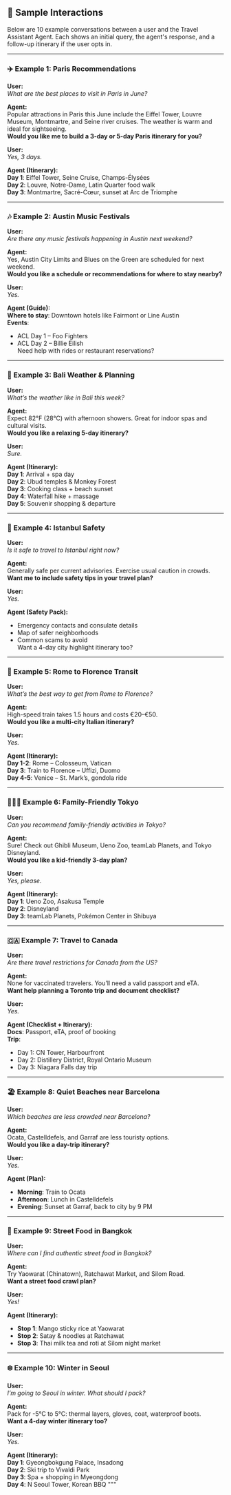 ## 🧪 Sample Interactions

Below are 10 example conversations between a user and the Travel Assistant Agent. Each shows an initial query, the agent's response, and a follow-up itinerary if the user opts in.

---

### ✈️ Example 1: Paris Recommendations
**User:**  
*What are the best places to visit in Paris in June?*

**Agent:**  
Popular attractions in Paris this June include the Eiffel Tower, Louvre Museum, Montmartre, and Seine river cruises. The weather is warm and ideal for sightseeing.  
**Would you like me to build a 3-day or 5-day Paris itinerary for you?**

**User:**  
*Yes, 3 days.*

**Agent (Itinerary):**  
**Day 1**: Eiffel Tower, Seine Cruise, Champs-Élysées  
**Day 2**: Louvre, Notre-Dame, Latin Quarter food walk  
**Day 3**: Montmartre, Sacré-Cœur, sunset at Arc de Triomphe

---

### 🎶 Example 2: Austin Music Festivals
**User:**  
*Are there any music festivals happening in Austin next weekend?*

**Agent:**  
Yes, Austin City Limits and Blues on the Green are scheduled for next weekend.  
**Would you like a schedule or recommendations for where to stay nearby?**

**User:**  
*Yes.*

**Agent (Guide):**  
**Where to stay**: Downtown hotels like Fairmont or Line Austin  
**Events**:  
- ACL Day 1 – Foo Fighters  
- ACL Day 2 – Billie Eilish  
Need help with rides or restaurant reservations?

---

### 🌴 Example 3: Bali Weather & Planning
**User:**  
*What’s the weather like in Bali this week?*

**Agent:**  
Expect 82°F (28°C) with afternoon showers. Great for indoor spas and cultural visits.  
**Would you like a relaxing 5-day itinerary?**

**User:**  
*Sure.*

**Agent (Itinerary):**  
**Day 1**: Arrival + spa day  
**Day 2**: Ubud temples & Monkey Forest  
**Day 3**: Cooking class + beach sunset  
**Day 4**: Waterfall hike + massage  
**Day 5**: Souvenir shopping & departure

---

### 🕌 Example 4: Istanbul Safety
**User:**  
*Is it safe to travel to Istanbul right now?*

**Agent:**  
Generally safe per current advisories. Exercise usual caution in crowds.  
**Want me to include safety tips in your travel plan?**

**User:**  
*Yes.*

**Agent (Safety Pack):**  
- Emergency contacts and consulate details  
- Map of safer neighborhoods  
- Common scams to avoid  
Want a 4-day city highlight itinerary too?

---

### 🚄 Example 5: Rome to Florence Transit
**User:**  
*What’s the best way to get from Rome to Florence?*

**Agent:**  
High-speed train takes 1.5 hours and costs €20–€50.  
**Would you like a multi-city Italian itinerary?**

**User:**  
*Yes.*

**Agent (Itinerary):**  
**Day 1-2**: Rome – Colosseum, Vatican  
**Day 3**: Train to Florence – Uffizi, Duomo  
**Day 4-5**: Venice – St. Mark’s, gondola ride

---

### 👨‍👩‍👧 Example 6: Family-Friendly Tokyo
**User:**  
*Can you recommend family-friendly activities in Tokyo?*

**Agent:**  
Sure! Check out Ghibli Museum, Ueno Zoo, teamLab Planets, and Tokyo Disneyland.  
**Would you like a kid-friendly 3-day plan?**

**User:**  
*Yes, please.*

**Agent (Itinerary):**  
**Day 1**: Ueno Zoo, Asakusa Temple  
**Day 2**: Disneyland  
**Day 3**: teamLab Planets, Pokémon Center in Shibuya

---

### 🇨🇦 Example 7: Travel to Canada
**User:**  
*Are there travel restrictions for Canada from the US?*

**Agent:**  
None for vaccinated travelers. You’ll need a valid passport and eTA.  
**Want help planning a Toronto trip and document checklist?**

**User:**  
*Yes.*

**Agent (Checklist + Itinerary):**  
**Docs**: Passport, eTA, proof of booking  
**Trip**:  
- Day 1: CN Tower, Harbourfront  
- Day 2: Distillery District, Royal Ontario Museum  
- Day 3: Niagara Falls day trip

---

### 🏖️ Example 8: Quiet Beaches near Barcelona
**User:**  
*Which beaches are less crowded near Barcelona?*

**Agent:**  
Ocata, Castelldefels, and Garraf are less touristy options.  
**Would you like a day-trip itinerary?**

**User:**  
*Yes.*

**Agent (Plan):**  
- **Morning**: Train to Ocata  
- **Afternoon**: Lunch in Castelldefels  
- **Evening**: Sunset at Garraf, back to city by 9 PM

---

### 🍜 Example 9: Street Food in Bangkok
**User:**  
*Where can I find authentic street food in Bangkok?*

**Agent:**  
Try Yaowarat (Chinatown), Ratchawat Market, and Silom Road.  
**Want a street food crawl plan?**

**User:**  
*Yes!*

**Agent (Itinerary):**  
- **Stop 1**: Mango sticky rice at Yaowarat  
- **Stop 2**: Satay & noodles at Ratchawat  
- **Stop 3**: Thai milk tea and roti at Silom night market

---

### ❄️ Example 10: Winter in Seoul
**User:**  
*I’m going to Seoul in winter. What should I pack?*

**Agent:**  
Pack for -5°C to 5°C: thermal layers, gloves, coat, waterproof boots.  
**Want a 4-day winter itinerary too?**

**User:**  
*Yes.*

**Agent (Itinerary):**  
**Day 1**: Gyeongbokgung Palace, Insadong  
**Day 2**: Ski trip to Vivaldi Park  
**Day 3**: Spa + shopping in Myeongdong  
**Day 4**: N Seoul Tower, Korean BBQ
"""